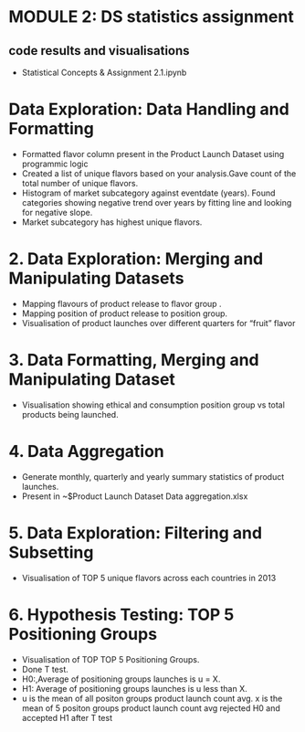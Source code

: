 # MODULE 2: DS statistics assignment

## code results and visualisations
 - Statistical Concepts & Assignment 2.1.ipynb

# Data Exploration: Data Handling and Formatting
 - Formatted flavor column present in the Product Launch Dataset using programmic logic
 - Created a list of unique flavors based on your analysis.Gave count of the total number 
   of unique flavors.
 - Histogram of market subcategory against eventdate (years). Found categories showing negative trend over
   years by fitting line and looking for negative slope.
-  Market subcategory has highest unique flavors.

# 2. Data Exploration: Merging and Manipulating Datasets
  - Mapping flavours of product release to flavor group .
  - Mapping position of product release to position group.
  - Visualisation  of product launches over different quarters for “fruit” flavor


# 3. Data Formatting, Merging and Manipulating Dataset
  - Visualisation showing ethical and consumption position group vs total products being launched.

# 4. Data Aggregation
  - Generate monthly, quarterly and yearly summary statistics of product launches.
  - Present in ~$Product Launch Dataset Data aggregation.xlsx

# 5. Data Exploration: Filtering and Subsetting 
  - Visualisation of TOP 5 unique flavors across each countries in 2013

# 6. Hypothesis Testing: TOP 5 Positioning Groups
   - Visualisation of TOP TOP 5 Positioning Groups.
   - Done T test.
   - H0:,Average of  positioning groups launches is  u = X.
   - H1: Average of positioning groups launches is  u less than X.
   - u is the mean of all positon groups product launch count avg.
    x is the mean of 5 positon groups product launch count avg
    rejected H0 and accepted H1 after T test
                                                              


